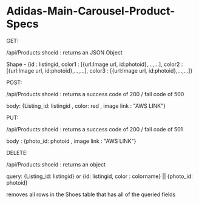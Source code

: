# Adidas-Main-Carousel-Product-Specs

GET:

/api/Products:shoeid  : returns an JSON Object

  Shape -
  {id : listingid,
  color1 : [{url:Image url, id:photoid},...,...],
  color2 : [{url:Image url, id:photoid},...,...],
  color3 : [{url:Image url, id:photoid},...,...]}



POST:

/api/Products:shoeid  : returns a success code of 200 / fail code of 500

  body: {Listing_id: listingid , color: red , image link : "AWS LINK"}



PUT:

/api/Products:shoeid  : returns a success code of 200 / fail code of 501

  body : {photo_id: photoid , image link : "AWS LINK"}



DELETE:

/api/Products:shoeid  : returns an object

  query: {Listing_id: listingid} or {id: listingid, color : colorname} || {photo_id: photoid}

  removes all rows in the Shoes table that has all of the queried fields
